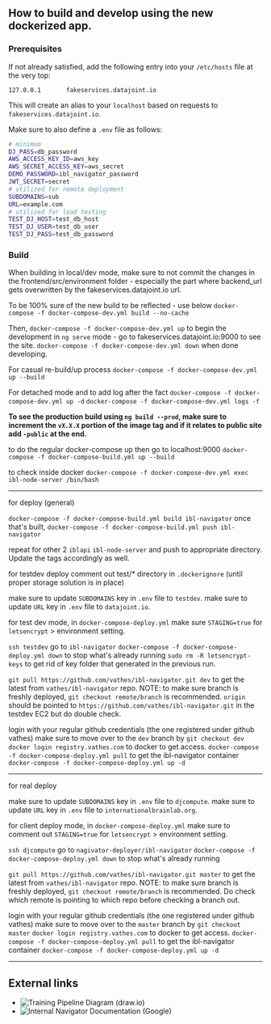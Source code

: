 ## How to build and develop using the new dockerized app.

### Prerequisites

If not already satisfied, add the following entry into your `/etc/hosts` file at the very top:

```
127.0.0.1       fakeservices.datajoint.io
```

This will create an alias to your `localhost` based on requests to `fakeservices.datajoint.io`.

Make sure to also define a `.env` file as follows:

``` sh
# minimum
DJ_PASS=db_password
AWS_ACCESS_KEY_ID=aws_key
AWS_SECRET_ACCESS_KEY=aws_secret
DEMO_PASSWORD=ibl_navigator_password
JWT_SECRET=secret
# utilized for remote deployment
SUBDOMAINS=sub
URL=example.com
# utilized for load testing
TEST_DJ_HOST=test_db_host
TEST_DJ_USER=test_db_user
TEST_DJ_PASS=test_db_password
```

### Build

When building in local/dev mode, make sure to not commit the changes in the frontend/src/environment folder - especially the part where backend_url gets overwritten by the fakeservices.datajoint.io url.

To be 100% sure of the new build to be reflected - use below
`docker-compose -f docker-compose-dev.yml build --no-cache`

Then,
`docker-compose -f docker-compose-dev.yml up`
to begin the development in `ng serve` mode - go to
fakeservices.datajoint.io:9000 to see the site.
`docker-compose -f docker-compose-dev.yml down`
when done developing.

For casual re-build/up process
`docker-compose -f docker-compose-dev.yml up --build`

For detached mode and to add log after the fact
`docker-compose -f docker-compose-dev.yml up -d`
`docker-compose -f docker-compose-dev.yml logs -f`

**To see the production build using `ng build --prod`, make sure to increment the `vX.X.X` portion of the image tag and if it relates to public site add `-public` at the end.**

to do the regular docker-compose up then go to localhost:9000
`docker-compose -f docker-compose-build.yml up --build`

to check inside docker 
`docker-compose -f docker-compose-dev.yml exec ibl-node-server /bin/bash`

--------------------------------
for deploy (general)

`docker-compose -f docker-compose-build.yml build ibl-navigator` once that's built,
`docker-compose -f docker-compose-build.yml push ibl-navigator`

repeat for other 2 `iblapi` `ibl-node-server` and push to appropriate directory. Update the tags accordingly as well.

for testdev deploy
comment out test/* directory in `.dockerignore` (until proper storage solution is in place)

make sure to update `SUBDOMAINS` key in `.env` file to `testdev`.
make sure to update `URL` key in `.env` file to `datajoint.io`.

for test dev mode, in `docker-compose-deploy.yml` make sure `STAGING=true` for `letsencrypt` > environment setting.

`ssh testdev` go to `ibl-navigator`
`docker-compose -f docker-compose-deploy.yml down` to stop what's already running
`sudo rm -R letsencrypt-keys` to get rid of key folder that generated in the previous run.

`git pull https://github.com/vathes/ibl-navigator.git dev` to get the latest from `vathes/ibl-navigator` repo.
NOTE: to make sure branch is freshly deployed, `git checkout remote/branch` is recommended. 
`origin` should be pointed to `https://github.com/vathes/ibl-navigator.git` in the testdev EC2 but do double check.

login with your regular github credentials (the one registered under github vathes)
make sure to move over to the `dev` branch by `git checkout dev`
`docker login registry.vathes.com` to docker to get access.
`docker-compose -f docker-compose-deploy.yml pull` to get the ibl-navigator container
`docker-compose -f docker-compose-deploy.yml up -d`

-----------------------------------

for real deploy

make sure to update `SUBDOMAINS` key in `.env` file to `djcompute`.
make sure to update `URL` key in `.env` file to `internationalbrainlab.org`.

for client deploy mode, in `docker-compose-deploy.yml` make sure to comment out `STAGING=true` for `letsencrypt` > environment setting.

`ssh djcompute` go to `nagivator-deployer/ibl-navigator`
`docker-compose -f docker-compose-deploy.yml down` to stop what's already running

`git pull https://github.com/vathes/ibl-navigator.git master` to get the latest from `vathes/ibl-navigator` repo.
NOTE: to make sure branch is freshly deployed, `git checkout remote/branch` is recommended. Do check which remote is pointing to which repo before checking a branch out.

login with your regular github credentials (the one registered under github vathes)
make sure to move over to the `master` branch by `git checkout master`
`docker login registry.vathes.com` to docker to get access.
`docker-compose -f docker-compose-deploy.yml pull` to get the ibl-navigator container
`docker-compose -f docker-compose-deploy.yml up -d`

-------------------------------------

## External links

- ![Training Pipeline Diagram (draw.io)](https://drive.google.com/file/d/1PrSq6JbLMzBLAijxop-hgb4A__aSNPfZ/view?usp=sharing)
- ![Internal Navigator Documentation (Google)](https://docs.google.com/document/d/18RVyk0pDQpLR_uX9I6s0YMpoF-bETzFSy2NZB-oNcAM/edit?usp=sharing)
